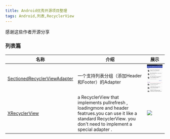 ```yaml
---
title: Android优秀开源项目整理
tags: Android,列表,RecyclerView
---
```

感谢这些作者开源分享
### 列表篇
名称  | 介绍 | 展示
--- | --- | --- 
[SectionedRecyclerViewAdapter](https://github.com/luizgrp/SectionedRecyclerViewAdapter)  |  一个支持列表分组（添加Header和Footer）的Adapter   |  <img src="https://raw.githubusercontent.com/luizgrp/SectionedRecyclerViewAdapter/master/art/sc1.png" alt="Drawing" width="320px" />   
[XRecyclerView](https://github.com/jianghejie/XRecyclerView)  |  a RecyclerView that implements pullrefresh , loadingmore and header featrues.you can use it like a standard RecyclerView. you don't need to implement a special adapter .   |  <img src="https://github.com/jianghejie/XRecyclerView/raw/master/art/demo.gif" width="49%" />  


